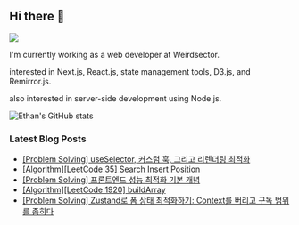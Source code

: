 ## Hi there 👋
<a href="https://steadyg.tistory.com/" target="_blank"><img src="https://img.shields.io/badge/BLOG-000000?style=flat&logo=tistory&logoColor=ffffff"/></a>

I'm currently working as a web developer at Weirdsector.

interested in Next.js, React.js, state management tools, D3.js, and Remirror.js.


also interested in server-side development using Node.js.

![Ethan's GitHub stats](https://github-readme-stats.vercel.app/api?username=ethandeveloper2&theme=dark&show_icons=true)
<!--
**ethandeveloper2/ethandeveloper2** is a ✨ _special_ ✨ repository because its `README.md` (this file) appears on your GitHub profile.

Here are some ideas to get you started:

- 🔭 I’m currently working on ...
- 🌱 I’m currently learning ...
- 👯 I’m looking to collaborate on ...
- 🤔 I’m looking for help with ...
- 💬 Ask me about ...
- 📫 How to reach me: ...
- 😄 Pronouns: ...
- ⚡ Fun fact: ...
-->
### Latest Blog Posts

- [[Problem Solving] useSelector, 커스텀 훅, 그리고 리렌더링 최적화](https://steadyg.tistory.com/87)
- [[Algorithm][LeetCode 35] Search Insert Position](https://steadyg.tistory.com/86)
- [[Problem Solving] 프론트엔드 성능 최적화 기본 개념](https://steadyg.tistory.com/85)
- [[Algorithm][LeetCode 1920] buildArray](https://steadyg.tistory.com/84)
- [[Problem Solving] Zustand로 폼 상태 최적화하기: Context를 버리고 구독 범위를 좁히다](https://steadyg.tistory.com/83)

